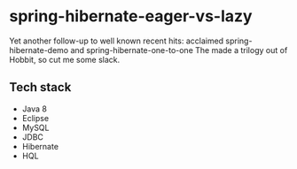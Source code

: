 # spring-hibernate-eager-vs-lazy

Yet another follow-up to well known recent hits: acclaimed spring-hibernate-demo and spring-hibernate-one-to-one
The made a trilogy out of Hobbit, so cut me some slack.

## Tech stack
* Java 8
* Eclipse
* MySQL
* JDBC
* Hibernate
* HQL